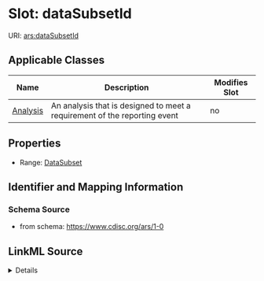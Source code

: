 # Slot: dataSubsetId

URI: [ars:dataSubsetId](https://www.cdisc.org/ars/1-0/dataSubsetId)



<!-- no inheritance hierarchy -->




## Applicable Classes

| Name | Description | Modifies Slot |
| --- | --- | --- |
[Analysis](Analysis.md) | An analysis that is designed to meet a requirement of the reporting event |  no  |







## Properties

* Range: [DataSubset](DataSubset.md)





## Identifier and Mapping Information







### Schema Source


* from schema: https://www.cdisc.org/ars/1-0




## LinkML Source

<details>
```yaml
name: dataSubsetId
from_schema: https://www.cdisc.org/ars/1-0
rank: 1000
alias: dataSubsetId
domain_of:
- Analysis
range: DataSubset
inlined: false

```
</details>